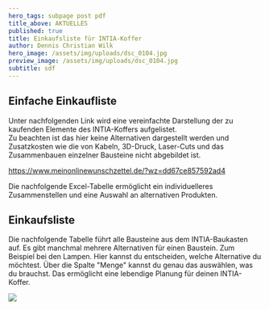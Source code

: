 ```yaml
---
hero_tags: subpage post pdf
title_above: AKTUELLES
published: true
title: Einkaufsliste für INTIA-Koffer
author: Dennis Christian Wilk
hero_image: /assets/img/uploads/dsc_0104.jpg
preview_image: /assets/img/uploads/dsc_0104.jpg
subtitle: sdf
---
```

<!--StartFragment-->

## Einfache Einkaufliste

Unter nachfolgenden Link wird eine vereinfachte Darstellung der zu kaufenden Elemente des INTIA-Koffers aufgelistet.\
Zu beachten ist das hier keine Alternativen dargestellt werden und Zusatzkosten wie die von Kabeln, 3D-Druck, Laser-Cuts und das Zusammenbauen einzelner Bausteine nicht abgebildet ist.

<https://www.meinonlinewunschzettel.de/?wz=dd67ce857592ad4>

Die nachfolgende Excel-Tabelle ermöglicht ein individuelleres Zusammenstellen und eine Auswahl an alternativen Produkten.

## Einkaufsliste

Die nachfolgende Tabelle führt alle Bausteine aus dem INTIA-Baukasten auf. Es gibt manchmal mehrere Alternativen für einen Baustein. Zum Beispiel bei den Lampen. Hier kannst du entscheiden, welche Alternative du möchtest. Über die Spalte "Menge" kannst du genau das auswählen, was du brauchst. Das ermöglicht eine lebendige Planung für deinen INTIA-Koffer.

![](https://wiki.th-koeln.de/download/resources/com.atlassian.confluence.extra.officeconnector%3Aviewxls/images/excel-editor-placeholder.png)

<!--EndFragment-->